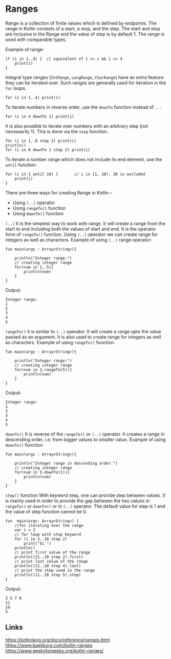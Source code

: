 # Ranges
Range is a collection of finite values which is defined by endpoints. The range in Kotlin consists of a start, a stop, and the step. The start and stop are inclusive in the Range and the value of step is by default 1. The range is used with comparable types. 

Example of range: 
```
if (i in 1..4) {  // equivalent of 1 <= i && i <= 4
    print(i)
}
```

Integral type ranges (`IntRange`, `LongRange`, `CharRange`) have an extra feature: they can be iterated over. Such ranges are generally used for iteration in the `for` loops.

```
for (i in 1..4) print(i)
```

To iterate numbers in reverse order, use the `downTo` function instead of `...`
```
for (i in 4 downTo 1) print(i)
```

It is also possible to iterate over numbers with an arbitrary step (not necessarily 1). This is done via the `step` function.
```
for (i in 1..8 step 2) print(i)
println()
for (i in 8 downTo 1 step 2) print(i)
```

To iterate a number range which does not include its end element, use the `until` function:
```
for (i in 1 until 10) {       // i in [1, 10), 10 is excluded
    print(i)
}
```

There are three ways for creating Range in Kotlin –
- Using `(..)` operator
- Using `rangeTo()` function
- Using `downTo()` function

`(..)` It is the simplest way to work with range. It will create a range from the start to end including both the values of start and end. It is the operator form of `rangeTo()` function. Using `(..)` operator we can create range for integers as well as characters. Example of using `(..)` range operator:
```
fun main(args : Array<String>){ 
  
    println("Integer range:") 
    // creating integer range  
    for(num in 1..5){ 
        println(num) 
    } 
} 
```

Output:
```
Integer range:
1
2
3
4
5
```
`rangeTo()` it is similar to `(..)` operator. It will create a range upto the value passed as an argument. It is also used to create range for integers as well as characters. Example of using `rangeTo()` function:

```
fun main(args : Array<String>){ 
  
    println("Integer range:") 
    // creating integer range  
    for(num in 1.rangeTo(5)){ 
        println(num) 
    } 
} 
```

Output:
```
Integer range:
1
2
3
4
5
```

`downTo()` It is reverse of the `rangeTo()` or `(..)` operator. It creates a range in descending order, i.e. from bigger values to smaller value. Example of using `downTo()` function:
```
fun main(args : Array<String>){ 
  
    println("Integer range in descending order:") 
    // creating integer range 
    for(num in 5.downTo(1)){ 
        println(num) 
    } 
} 
```

`step()` function 
With keyword step, one can provide step between values. It is mainly used in order to provide the gap between the two values in `rangeTo()` or `downTo()` or in `(..)` operator. The default value for step is 1 and the value of step function cannot be 0.

```
fun  main(args: Array<String>) { 
    //for iterating over the range 
    var i = 2
    // for loop with step keyword 
    for (i in 3..10 step 2)  
        print("$i ")  
    println() 
    // print first value of the range 
    println((11..20 step 2).first)  
    // print last value of the range 
    println((11..20 step 4).last)   
    // print the step used in the range 
    println((11..20 step 5).step)   
} 
```

Output:
```
3 5 7 9 
11
19
5
```

## Links
https://kotlinlang.org/docs/reference/ranges.html  
https://www.baeldung.com/kotlin-ranges  
https://www.geeksforgeeks.org/kotlin-ranges/  
